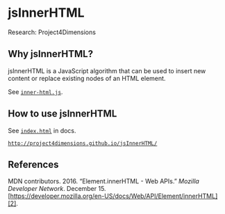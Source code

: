 # jsInnerHTML

Research: Project4Dimensions

## Why jsInnerHTML?

jsInnerHTML is a JavaScript algorithm that can be used to insert new 
content or replace existing nodes of an HTML element.

See [`inner-html.js`](inner-html.js).

## How to use jsInnerHTML

See [`index.html`](docs/index.html) in docs.

[`http://project4dimensions.github.io/jsInnerHTML/`][1]

[1]: http://project4dimensions.github.io/jsInnerHTML/

## References

MDN contributors. 2016. “Element.innerHTML - Web APIs.” 
*Mozilla Developer Network*. December 15.  
[https://developer.mozilla.org/en-US/docs/Web/API/Element/innerHTML][2].

[2]: https://developer.mozilla.org/en-US/docs/Web/API/Element/innerHTML
